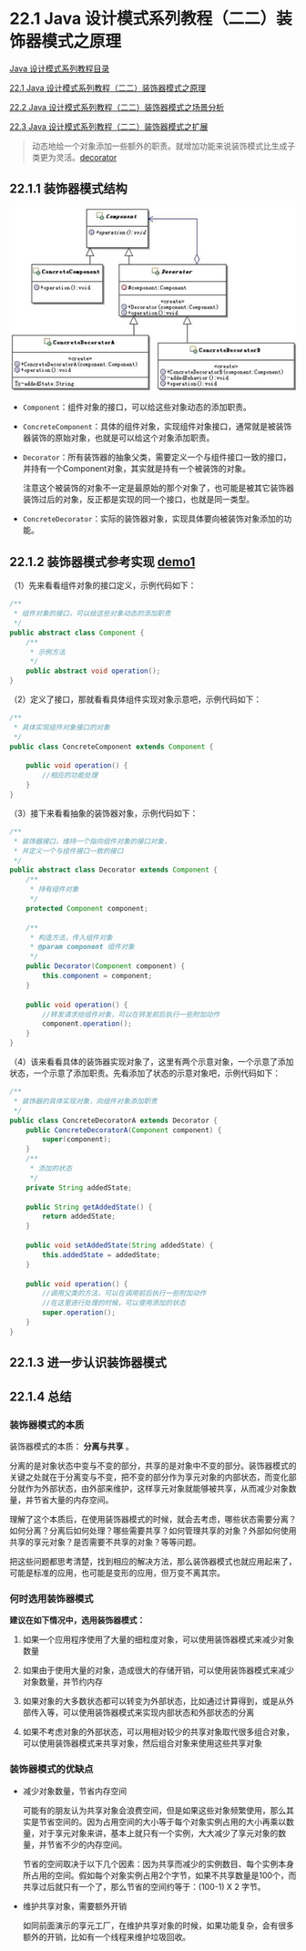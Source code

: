 # 22.1 Java 设计模式系列教程（二二）装饰器模式之原理

[Java 设计模式系列教程目录](https://github.com/binarylei/java/blob/master/%E8%AE%BE%E8%AE%A1%E6%A8%A1%E5%BC%8F/01.%22Java%22%E8%AE%BE%E8%AE%A1%E6%A8%A1%E5%BC%8F%E7%B3%BB%E5%88%97%E6%95%99%E7%A8%8B%EF%BC%88%E4%B8%80%EF%BC%89%E7%9B%AE%E5%BD%95.md)

[22.1 Java 设计模式系列教程（二二）装饰器模式之原理](22.1%22Java%22%E8%AE%BE%E8%AE%A1%E6%A8%A1%E5%BC%8F%E7%B3%BB%E5%88%97%E6%95%99%E7%A8%8B%EF%BC%88%E4%BA%8C%E5%8D%81%EF%BC%89%E4%BA%AB%E5%85%83%E6%A8%A1%E5%BC%8F%E4%B9%8B%E5%8E%9F%E7%90%86.md)

[22.2 Java 设计模式系列教程（二二）装饰器模式之场景分析](22.2%22Java%22%E8%AE%BE%E8%AE%A1%E6%A8%A1%E5%BC%8F%E7%B3%BB%E5%88%97%E6%95%99%E7%A8%8B%EF%BC%88%E4%BA%8C%E5%8D%81%EF%BC%89%E4%BA%AB%E5%85%83%E6%A8%A1%E5%BC%8F%E4%B9%8B%E5%9C%BA%E6%99%AF%E5%88%86%E6%9E%90.md)

[22.3 Java 设计模式系列教程（二二）装饰器模式之扩展](22.3%22Java%22%E8%AE%BE%E8%AE%A1%E6%A8%A1%E5%BC%8F%E7%B3%BB%E5%88%97%E6%95%99%E7%A8%8B%EF%BC%88%E4%BA%8C%E5%8D%81%EF%BC%89%E4%BA%AB%E5%85%83%E6%A8%A1%E5%BC%8F%E4%B9%8B%E6%89%A9%E5%B1%95.md)

> 动态地给一个对象添加一些额外的职责。就增加功能来说装饰模式比生成子类更为灵活。[decorator](https://github.com/binarylei/demo/tree/master/demo-design/src/main/java/com/github/binarylei/design/decorator)

## 22.1.1 装饰器模式结构

![图22.1 装饰器模式结构示意图](img/22.1.jpg)

* `Component`：组件对象的接口，可以给这些对象动态的添加职责。

* `ConcreteComponent`：具体的组件对象，实现组件对象接口，通常就是被装饰器装饰的原始对象，也就是可以给这个对象添加职责。

* `Decorator`：所有装饰器的抽象父类，需要定义一个与组件接口一致的接口，并持有一个Component对象，其实就是持有一个被装饰的对象。

    注意这个被装饰的对象不一定是最原始的那个对象了，也可能是被其它装饰器装饰过后的对象，反正都是实现的同一个接口，也就是同一类型。


* `ConcreteDecorator`：实际的装饰器对象，实现具体要向被装饰对象添加的功能。

## 22.1.2 装饰器模式参考实现 [demo1](https://github.com/binarylei/demo/tree/master/demo-design/src/main/java/com/github/binarylei/design/decorator/demo1)

（1）先来看看组件对象的接口定义，示例代码如下：

```java
/**
 * 组件对象的接口，可以给这些对象动态的添加职责
 */
public abstract class Component {
    /**
     * 示例方法
     */
    public abstract void operation();
}
```

（2）定义了接口，那就看看具体组件实现对象示意吧，示例代码如下：

```java
/**
 * 具体实现组件对象接口的对象
 */
public class ConcreteComponent extends Component {

    public void operation() {
        //相应的功能处理
    }
}

```

（3）接下来看看抽象的装饰器对象，示例代码如下：

```java
/**
 * 装饰器接口，维持一个指向组件对象的接口对象，
 * 并定义一个与组件接口一致的接口
 */
public abstract class Decorator extends Component {
    /**
     * 持有组件对象
     */
    protected Component component;

    /**
     * 构造方法，传入组件对象
     * @param component 组件对象
     */
    public Decorator(Component component) {
        this.component = component;
    }

    public void operation() {
        //转发请求给组件对象，可以在转发前后执行一些附加动作
        component.operation();
    }
}
```

（4）该来看看具体的装饰器实现对象了，这里有两个示意对象，一个示意了添加状态，一个示意了添加职责。先看添加了状态的示意对象吧，示例代码如下：

```java
/**
 * 装饰器的具体实现对象，向组件对象添加职责
 */
public class ConcreteDecoratorA extends Decorator {
    public ConcreteDecoratorA(Component component) {
        super(component);
    }
    /**
     * 添加的状态
     */
    private String addedState;
    
    public String getAddedState() {
        return addedState;
    }

    public void setAddedState(String addedState) {
        this.addedState = addedState;
    }

    public void operation() {
        //调用父类的方法，可以在调用前后执行一些附加动作
        //在这里进行处理的时候，可以使用添加的状态
        super.operation();
    }
}
```

## 22.1.3 进一步认识装饰器模式

#### 

## 22.1.4 总结

### 装饰器模式的本质

装饰器模式的本质： **分离与共享** 。

分离的是对象状态中变与不变的部分，共享的是对象中不变的部分。装饰器模式的关键之处就在于分离变与不变，把不变的部分作为享元对象的内部状态，而变化部分就作为外部状态，由外部来维护，这样享元对象就能够被共享，从而减少对象数量，并节省大量的内存空间。

理解了这个本质后，在使用装饰器模式的时候，就会去考虑，哪些状态需要分离？如何分离？分离后如何处理？哪些需要共享？如何管理共享的对象？外部如何使用共享的享元对象？是否需要不共享的对象？等等问题。

把这些问题都思考清楚，找到相应的解决方法，那么装饰器模式也就应用起来了，可能是标准的应用，也可能是变形的应用，但万变不离其宗。

### 何时选用装饰器模式

**建议在如下情况中，选用装饰器模式：**

1. 如果一个应用程序使用了大量的细粒度对象，可以使用装饰器模式来减少对象数量

2. 如果由于使用大量的对象，造成很大的存储开销，可以使用装饰器模式来减少对象数量，并节约内存

3. 如果对象的大多数状态都可以转变为外部状态，比如通过计算得到，或是从外部传入等，可以使用装饰器模式来实现内部状态和外部状态的分离

4. 如果不考虑对象的外部状态，可以用相对较少的共享对象取代很多组合对象，可以使用装饰器模式来共享对象，然后组合对象来使用这些共享对象

### 装饰器模式的优缺点

* 减少对象数量，节省内存空间

    可能有的朋友认为共享对象会浪费空间，但是如果这些对象频繁使用，那么其实是节省空间的。因为占用空间的大小等于每个对象实例占用的大小再乘以数量，对于享元对象来讲，基本上就只有一个实例，大大减少了享元对象的数量，并节省不少的内存空间。
    
    节省的空间取决于以下几个因素：因为共享而减少的实例数目、每个实例本身所占用的空间。假如每个对象实例占用2个字节，如果不共享数量是100个，而共享过后就只有一个了，那么节省的空间约等于：(100-1) X 2 字节。

* 维护共享对象，需要额外开销

    如同前面演示的享元工厂，在维护共享对象的时候，如果功能复杂，会有很多额外的开销，比如有一个线程来维护垃圾回收。